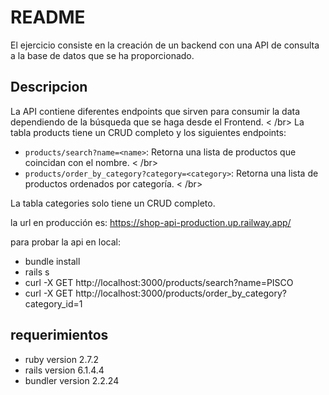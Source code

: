 # README

El ejercicio consiste en la creación de un backend con una API de consulta a la base de datos que se ha proporcionado.

## Descripcion

La API contiene diferentes endpoints que sirven para consumir la data dependiendo de la búsqueda que se haga desde el Frontend. < /br>
La tabla products tiene un CRUD completo y los siguientes endpoints:
- ```products/search?name=<name>```: Retorna una lista de productos que coincidan con el nombre. < /br>
- ```products/order_by_category?category=<category>```: Retorna una lista de productos ordenados por categoría. < /br>

La tabla categories solo tiene un CRUD completo.

la url en producción es: https://shop-api-production.up.railway.app/

para probar la api en local:
- bundle install
- rails s
- curl -X GET http://localhost:3000/products/search?name=PISCO
- curl -X GET http://localhost:3000/products/order_by_category?category_id=1
## requerimientos
- ruby version 2.7.2
- rails version 6.1.4.4
- bundler version 2.2.24


